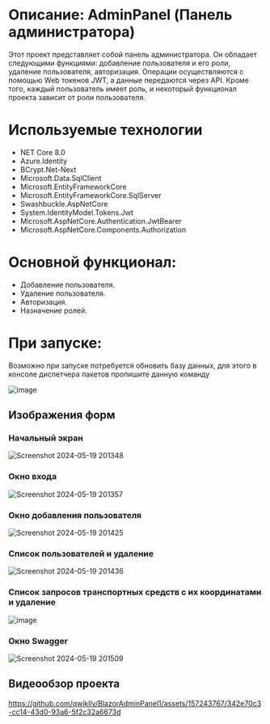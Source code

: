 # Описание: AdminPanel (Панель администратора)
Этот проект представляет собой панель администратора. Он обладает следующими функциями: добавление пользователя и его роли, удаление пользователя, авторизация. Операции осуществляются с помощью Web токенов JWT, а данные передаются через API. Кроме того, каждый пользователь имеет роль, и некоторый функционал проекта зависит от роли пользователя.

# Используемые технологии
* NET Core 8.0
* Azure.Identity
* BCrypt.Net-Next
* Microsoft.Data.SqlClient
* Microsoft.EntityFrameworkCore
* Microsoft.EntityFrameworkCore.SqlServer
* Swashbuckle.AspNetCore
* System.IdentityModel.Tokens.Jwt
* Microsoft.AspNetCore.Authentication.JwtBearer
* Microsoft.AspNetCore.Components.Authorization

# Основной функционал:
* Добавление пользователя.
* Удаление пользователя.
* Авторизация.
* Назначение ролей.

# При запуске:
Возможно при запуске потребуется обновить базу данных, для этого в консоле диспетчера пакетов пропишите данную команду

![image](https://github.com/qwiklly/BlazorAdminPanel1/assets/157243767/7a57b1e9-3b7b-4610-9ad1-2f550c4e15f2)
  
## Изображения форм
### **Начальный экран**

![Screenshot 2024-05-19 201348](https://github.com/qwiklly/BlazorAdminPanel1/assets/157243767/5ce6d94b-36d3-45a5-bf44-e128f36557ed)

### **Окно входа**

![Screenshot 2024-05-19 201357](https://github.com/qwiklly/BlazorAdminPanel1/assets/157243767/e3ecb6cb-5715-4f83-b264-709afed34919)

### **Окно добавления пользователя**

![Screenshot 2024-05-19 201425](https://github.com/qwiklly/BlazorAdminPanel1/assets/157243767/ee0b4c3a-07bd-47c9-9a92-b9b2754f6966)

### **Список пользователей и удаление**

![Screenshot 2024-05-19 201436](https://github.com/qwiklly/BlazorAdminPanel1/assets/157243767/55095b65-803c-4544-8e2c-ad8a3006fe88)

### **Список запросов транспортных средств с их координатами и удаление**

![image](https://github.com/qwiklly/BlazorAdminPanel1/assets/157243767/8565abf1-5f7f-47f8-8ccd-892a8527e501)

### **Окно Swagger**

![Screenshot 2024-05-19 201509](https://github.com/qwiklly/BlazorAdminPanel1/assets/157243767/0e3b57c0-ad27-4800-b27c-71db1a1fb82e)

## Видеообзор проекта

https://github.com/qwiklly/BlazorAdminPanel1/assets/157243767/342e70c3-cc14-43d0-93a6-5f2c32a6673d
